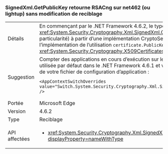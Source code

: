 ### <a name="signedxmlgetpublickey-returns-rsacng-on-net462-or-lightup-without-retargeting-change"></a>SignedXml.GetPublicKey retourne RSACng sur net462 (ou lightup) sans modification de reciblage

|   |   |
|---|---|
|Détails|En commençant par le .NET Framework 4.6.2, le type concret de l’objet retourné par la <xref:System.Security.Cryptography.Xml.SignedXml.GetPublicKey%2A?displayProperty=nameWithType> méthode modifiée (sans une particularité) à partir d’une implémentation CryptoServiceProvider vers une implémentation Cng. Il s’agit, car il est modifié par l’implémentation de l’utilisation <code>certificate.PublicKey.Key</code> à l’utilisation interne <code>certificate.GetAnyPublicKey</code> qui transfère à <xref:System.Security.Cryptography.X509Certificates.RSACertificateExtensions.GetRSAPublicKey%2A?displayProperty=nameWithType>.|
|Suggestion|Compter des applications en cours d’exécution sur le .NET Framework 4.7.1, vous pouvez utiliser l’implémentation CryptoServiceProvider utilisée par défaut dans le .NET Framework 4.6.1 et versions antérieures en ajoutant la configuration suivante basculer vers le [runtime](~/docs/framework/configure-apps/file-schema/runtime/runtime-element.md)section de votre fichier de configuration d’application :<pre><code class="language-xml">&lt;AppContextSwitchOverrides value=&quot;Switch.System.Security.Cryptography.Xml.SignedXmlUseLegacyCertificatePrivateKey=true&quot; /&gt;&#13;&#10;</code></pre>|
|Portée|Microsoft Edge|
|Version|4.6.2|
|Type|Reciblage|
|API affectées|<ul><li><xref:System.Security.Cryptography.Xml.SignedXml.CheckSignatureReturningKey(System.Security.Cryptography.AsymmetricAlgorithm@)?displayProperty=nameWithType></li></ul>|

